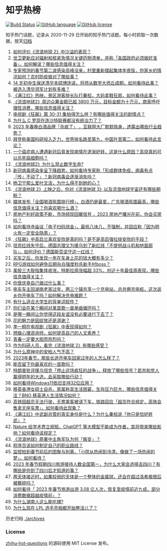 # 知乎热榜
[![Build Status](https://github.com/ToWeLong/zhihu-hot-questions/workflows/CI/badge.svg)](https://github.com/ToWeLong/zhihu-hot-questions/actions)
[![GitHub language](https://img.shields.io/badge/language-golang-orange.svg)](https://golang.org/)
[![GitHub license](https://img.shields.io/github/license/ToWeLong/zhihu-hot-questions)](https://github.com/ToWeLong/zhihu-hot-questions/blob/main/LICENSE)

知乎热门话题，记录从 2020-11-29 日开始的知乎热门话题。每小时抓取一次数据，按天[归档](./archives)

<!-- BEGIN -->

1. [如何评价《流浪地球 2》中沙溢的表现？](https://www.zhihu.com/question/580186151)
1. [世卫更新应对辐射和核紧急情况关键药物清单，并称「各国政府必须做好准备」，如何解读？哪些信息值得关注？](https://www.zhihu.com/question/580985910)
1. [专家预测的春节第二波感染高峰没来，村里重新摆起集体年夜饭，你家乡的情况如何？农村防疫做对了哪些事？](https://www.zhihu.com/question/580855927)
1. [14 岁初中生保送清华本硕博连读，将师从数学大师丘成桐，如何看待此事？被选入清华领军计划有多难？](https://www.zhihu.com/question/580858755)
1. [《满江红》热映，景区游客排长队打秦桧，大妈拿鞋狂扇，如何看待此事？](https://www.zhihu.com/question/580930321)
1. [《流浪地球2》周边众筹金额已超 3800 万元，目标金额为十万元，商家呼吁理性消费，哪些信息值得关注？](https://www.zhihu.com/question/580859717)
1. [电视剧《狂飙》第 30-31 集拍得怎么样？有哪些值得关注的剧情点？](https://www.zhihu.com/question/580866233)
1. [为什么 C 罗现在连沙特联赛都没有统治力了？](https://www.zhihu.com/question/580842184)
1. [2023 年春晚白酒品牌「杀疯了」 ，互联网大厂默默隐身，透露出哪些行业趋势？](https://www.zhihu.com/question/580450145)
1. [拜登称美国科研投入乏力，世界排名跌至第九，中国升至第二，如何看待此言论？](https://www.zhihu.com/question/580863769)
1. [一个癌症病人遭遇新冠后竟发现病情在逐渐好转，这是什么原因？高烧真的可以杀死癌细胞吗？](https://www.zhihu.com/question/580880344)
1. [《流浪地球2》为什么禁止数字生命?](https://www.zhihu.com/question/572471527)
1. [新冠病毒感染率呈下降趋势，如何看待专家称「形成群体免疫，病毒有点『传』不动了」？新冠病毒会逐渐消失吗？](https://www.zhihu.com/question/580952060)
1. [杨卫宁那么爱叶文洁，为什么得不到她的心？](https://www.zhihu.com/question/580531182)
1. [《流浪地球 2》上映之后，你对《流浪地球 3》以及流浪地球宇宙还有哪些期盼？](https://www.zhihu.com/question/580045617)
1. [媒体发布「全国喝酒氛围排行榜」，白酒仍是最爱，广东喝酒氛围最高，哪些信息值得关注？你喜欢喝什么酒？](https://www.zhihu.com/question/580900268)
1. [房地产利好政策不断，市场频现回暖信号 ，2023 房地产曙光在前，你会买房吗？](https://www.zhihu.com/question/580913348)
1. [如何看待寺庙设「电子扫码烧金」，最低八块八，不强制，并回应称「因为明火有一定安全隐患」？](https://www.zhihu.com/question/580904467)
1. [《狂飙》中高启兰喜欢安欣是真的吗？是不是高启强拉拢安欣的手段？](https://www.zhihu.com/question/580862479)
1. [坦克红线失守后，德国总理又为援乌划了新红线「不提供战斗机和地面部队」，如何评价？德国能否坚守这一红线？](https://www.zhihu.com/question/580934691)
1. [买车之后，你发现一年在车身上花的钱大概有多少？](https://www.zhihu.com/question/579251472)
1. [RPG游戏如何避免后期杂兵强度秒杀新手村boss？](https://www.zhihu.com/question/579223023)
1. [美股三大股指集体收涨，特斯拉周涨幅超 33%，创近十年最佳周表现，哪些信息值得关注？](https://www.zhihu.com/question/580859700)
1. [你曾庆幸自己做过什么事？](https://www.zhihu.com/question/578726549)
1. [电车车主回湖南老家过年，两三个镇共享一个充电站，总共俩充电桩，这次返乡你开电车了吗？如何解决充电难题？](https://www.zhihu.com/question/580726119)
1. [有什么适合大学生的背单词软件？](https://www.zhihu.com/question/579694518)
1. [你们会在某个瞬间对某首歌一直单曲循环吗？](https://www.zhihu.com/question/580990584)
1. [是哪一瞬间让你觉得这段友谊没有必要进行下去了？](https://www.zhihu.com/question/571792667)
1. [花的魅力是因绽放还是凋谢？](https://www.zhihu.com/question/576260152)
1. [李一桐在电视剧《狂飙》中表现得如何？](https://www.zhihu.com/question/578857495)
1. [想做心理咨询师，如何提高自己的人文素养？](https://www.zhihu.com/question/580802805)
1. [青春一定要大胆而热烈吗？](https://www.zhihu.com/question/578694792)
1. [作为科研人员，看完《流浪地球 2》有哪些感受？](https://www.zhihu.com/question/580326567)
1. [为什么原神中的安柏人气不高？](https://www.zhihu.com/question/580656210)
1. [2023年春节，那些长途开电车回家过年的人怎么样了？](https://www.zhihu.com/question/578828824)
1. [能否留下你最喜欢的一首歌吗？](https://www.zhihu.com/question/580796312)
1. [特朗普批评援乌坦克「停止这场疯狂的战争」，释放了哪些信号？若共和党人赢得明年的大选，会采取哪些行动？](https://www.zhihu.com/question/580862499)
1. [如何看待Windows11依旧支持32位应用？](https://www.zhihu.com/question/580808081)
1. [移英香港女硕士自杀，家属称其生活困窘，生存压力巨大，哪些信息值得关注？BNO 移英港人生活情况如何？](https://www.zhihu.com/question/580786087)
1. [高铁因超员无法行驶，无票乘客被请下车，铁路回应「超员符合规定，高铁会售卖无座车票」，如何看待此现象？](https://www.zhihu.com/question/580981543)
1. [《满江红》中武副总管的真实身份是什么？为什么秦桧说「他只是恰好姓武」？](https://www.zhihu.com/question/580033201)
1. [Nature 给学术界立规矩，ChatGPT 等大模型不能成为作者，其将带来哪些影响？如何看待该规定？](https://www.zhihu.com/question/580847975)
1. [《流浪地球》原著中主角军队为何「叛变」？](https://www.zhihu.com/question/518629031)
1. [程序员该如何制定自己的职业路线？](https://www.zhihu.com/question/580418134)
1. [监控拍到春节前后的团聚与别离，「小院从热闹到冷清，像做了一场热闹的梦」，如何看待？](https://www.zhihu.com/question/580961085)
1. [2023 年春节假期四川旅游接待人数全国第一，为什么大家会选择去四川？有哪些是你到了四川后才知道的事？](https://www.zhihu.com/question/580973955)
1. [两天体接近时，如果较弱的天体是一个整体的金属球，还会在超过洛希极限后被撕碎吗？](https://www.zhihu.com/question/580789350)
1. [如何看待「 2023 年春节旅游出游 3.08 亿人次，恢复至疫情前近九成，部分消费数据超越疫情前」？](https://www.zhihu.com/question/580878481)
1. [为什么湖南人这么能吃辣?](https://www.zhihu.com/question/566607193)
1. [为什么现在 LPL 选手亮相都开始整活儿了？](https://www.zhihu.com/question/579292845)

<!-- END -->

历史归档 [./archives](./archives)


### License
[zhihu-hot-questions](https://github.com/towelong/zhihu-hot-questions) 的源码使用 MIT License 发布。